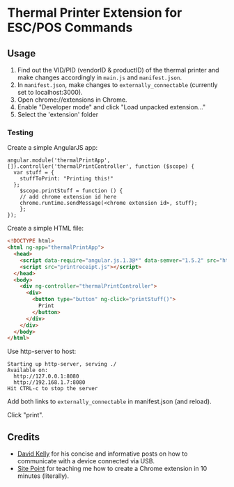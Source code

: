 
# Thermal Printer Extension for ESC/POS Commands

## Usage
1. Find out the VID/PID (vendorID & productID) of the thermal printer and make changes accordingly in `main.js` and `manifest.json`.
2. In `manifest.json`, make changes to `externally_connectable` (currently set to localhost:3000).
3. Open chrome://extensions in Chrome.
4. Enable "Developer mode" and click "Load unpacked extension..."
5. Select the 'extension' folder

### Testing

Create a simple AngularJS app:
```
angular.module('thermalPrintApp', []).controller('thermalPrintController', function ($scope) {
  var stuff = {
    stuffToPrint: "Printing this!"
  };
	$scope.printStuff = function () {
    // add chrome extension id here
    chrome.runtime.sendMessage(<chrome extension id>, stuff);
	};
});
```

Create a simple HTML file:
```html
<!DOCTYPE html>
<html ng-app="thermalPrintApp">
  <head>
    <script data-require="angular.js.1.3@*" data-semver="1.5.2" src="https://cdnjs.cloudflare.com/ajax/libs/angular.js/1.5.2/angular.js"></script>
    <script src="printreceipt.js"></script>
  </head>
  <body>
    <div ng-controller="thermalPrintController">
      <div>
        <button type="button" ng-click="printStuff()">
          Print
        </button>
      </div>
    </div>
  </body>
</html>
```

Use http-server to host:
```
Starting up http-server, serving ./
Available on:
  http://127.0.0.1:8080
  http://192.168.1.7:8080
Hit CTRL-c to stop the server
```

Add both links to `externally_connectable` in manifest.json (and reload).

Click "print".

## Credits
- [David Kelly](https://github.com/davidkelley/davidkelley.github.io/tree/master/_posts) for his concise and informative posts on how to communicate with a device connected via USB.
- [Site Point](https://www.sitepoint.com/create-chrome-extension-10-minutes-flat/) for teaching me how to create a Chrome extension in 10 minutes (literally).
